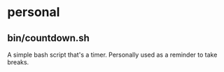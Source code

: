 # personal
## bin/countdown.sh
A simple bash script that's a timer.  Personally used as a reminder to take breaks.
